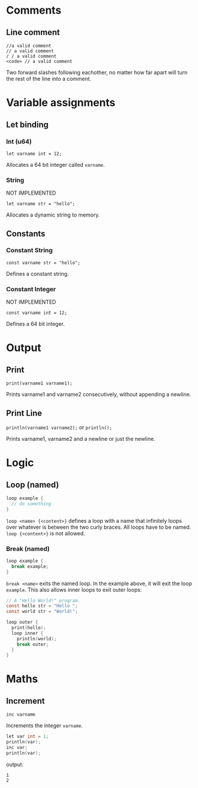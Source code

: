 # Comments

## Line comment

```
//a valid comment
// a valid comment
/ / a valid comment
<code> // a valid comment
```

Two forward slashes following eachother, no matter how far apart will turn the rest of the line into a comment.

# Variable assignments

## Let binding

### Int (u64)

`let varname int = 12;`

Allocates a 64 bit integer called `varname`.

### String

NOT IMPLEMENTED

`let varname str = "hello";`

Allocates a dynamic string to memory.

## Constants

### Constant String

`const varname str = "hello";`

Defines a constant string.

### Constant Integer

NOT IMPLEMENTED

`const varname int = 12;`

Defines a 64 bit integer.

# Output

## Print

`print(varname1 varname1);`

Prints varname1 and varname2 consecutively, without appending a newline.

## Print Line

`println(varname1 varname2);` or `println();`

Prints varname1, varname2 and a newline or just the newline.

# Logic

## Loop (named)

```c
loop example {
  // do something
}
```

`loop <name> {<content>}` defines a loop with a name that infinitely loops over whatever is between the two curly braces. All loops have to be named. `loop {<content>}` is not allowed. 

### Break (named)

```c
loop example {
  break example;
}
```

`break <name>` exits the named loop. In the example above, it will exit the loop `example`. This also allows inner loops to exit outer loops:

```c
// A "Hello World!" program.
const hello str = "Hello ";
const world str = "World!";

loop outer {
  print(hello);
  loop inner {
    println(world);
    break outer;
  }
}
```

# Maths

## Increment

`inc varname`

Increments the integer `varname`.

```c
let var int = 1;
println(var);
inc var;
println(var);
```
output:
```
1
2
```
